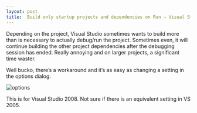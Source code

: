 ```yaml
---
layout: post
title:  Build only startup projects and dependencies on Run – Visual Studio
---
```

Depending on the project, Visual Studio sometimes wants to build more than is necessary to actually debug/run the project. Sometimes even, it will continue building the other project dependencies after the debugging session has ended. Really annoying and on larger projects, a significant time waster.

Well bucko, there’s a workaround and it’s as easy as changing a setting in the options dialog.

![options](/content/images/blog/Buildonlystartupprojectsanddependencieso_E0B1/options.jpg)

This is for Visual Studio 2008. Not sure if there is an equivalent setting in VS 2005.
